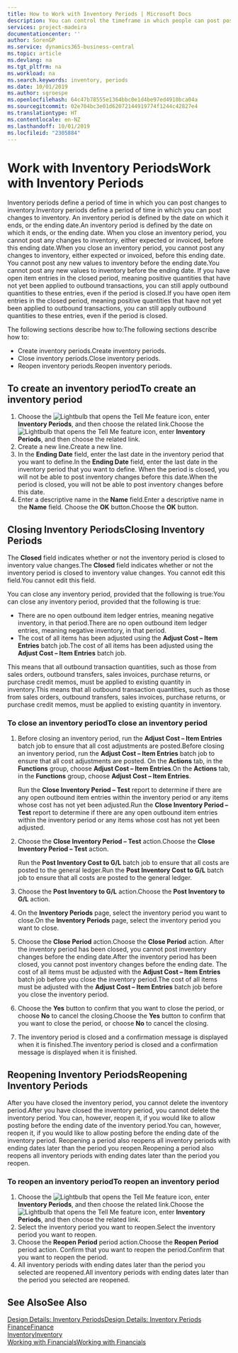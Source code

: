 ```yaml
---
title: How to Work with Inventory Periods | Microsoft Docs
description: You can control the timeframe in which people can post post changes to inventory by defining inventory periods.
services: project-madeira
documentationcenter: ''
author: SorenGP
ms.service: dynamics365-business-central
ms.topic: article
ms.devlang: na
ms.tgt_pltfrm: na
ms.workload: na
ms.search.keywords: inventory, periods
ms.date: 10/01/2019
ms.author: sgroespe
ms.openlocfilehash: 64c47b78555e1364bbc0e1d4be97ed4910bca04a
ms.sourcegitcommit: 02e704bc3e01d62072144919774f1244c42827e4
ms.translationtype: HT
ms.contentlocale: en-NZ
ms.lasthandoff: 10/01/2019
ms.locfileid: "2305884"
---
```

# <a name="work-with-inventory-periods"></a><span data-ttu-id="965c0-103">Work with Inventory Periods</span><span class="sxs-lookup"><span data-stu-id="965c0-103">Work with Inventory Periods</span></span>
<span data-ttu-id="965c0-104">Inventory periods define a period of time in which you can post changes to inventory.</span><span class="sxs-lookup"><span data-stu-id="965c0-104">Inventory periods define a period of time in which you can post changes to inventory.</span></span> <span data-ttu-id="965c0-105">An inventory period is defined by the date on which it ends, or the ending date.</span><span class="sxs-lookup"><span data-stu-id="965c0-105">An inventory period is defined by the date on which it ends, or the ending date.</span></span> <span data-ttu-id="965c0-106">When you close an inventory period, you cannot post any changes to inventory, either expected or invoiced, before this ending date.</span><span class="sxs-lookup"><span data-stu-id="965c0-106">When you close an inventory period, you cannot post any changes to inventory, either expected or invoiced, before this ending date.</span></span> <span data-ttu-id="965c0-107">You cannot post any new values to inventory before the ending date.</span><span class="sxs-lookup"><span data-stu-id="965c0-107">You cannot post any new values to inventory before the ending date.</span></span> <span data-ttu-id="965c0-108">If you have open item entries in the closed period, meaning positive quantities that have not yet been applied to outbound transactions, you can still apply outbound quantities to these entries, even if the period is closed.</span><span class="sxs-lookup"><span data-stu-id="965c0-108">If you have open item entries in the closed period, meaning positive quantities that have not yet been applied to outbound transactions, you can still apply outbound quantities to these entries, even if the period is closed.</span></span>  

<span data-ttu-id="965c0-109">The following sections describe how to:</span><span class="sxs-lookup"><span data-stu-id="965c0-109">The following sections describe how to:</span></span>  

* <span data-ttu-id="965c0-110">Create inventory periods.</span><span class="sxs-lookup"><span data-stu-id="965c0-110">Create inventory periods.</span></span>  
* <span data-ttu-id="965c0-111">Close inventory periods.</span><span class="sxs-lookup"><span data-stu-id="965c0-111">Close inventory periods.</span></span>  
* <span data-ttu-id="965c0-112">Reopen inventory periods.</span><span class="sxs-lookup"><span data-stu-id="965c0-112">Reopen inventory periods.</span></span>  

## <a name="to-create-an-inventory-period"></a><span data-ttu-id="965c0-113">To create an inventory period</span><span class="sxs-lookup"><span data-stu-id="965c0-113">To create an inventory period</span></span>  
1. <span data-ttu-id="965c0-114">Choose the ![Lightbulb that opens the Tell Me feature](media/ui-search/search_small.png "Tell me what you want to do") icon, enter **Inventory Periods**, and then choose the related link.</span><span class="sxs-lookup"><span data-stu-id="965c0-114">Choose the ![Lightbulb that opens the Tell Me feature](media/ui-search/search_small.png "Tell me what you want to do") icon, enter **Inventory Periods**, and then choose the related link.</span></span>  
2. <span data-ttu-id="965c0-115">Create a new line.</span><span class="sxs-lookup"><span data-stu-id="965c0-115">Create a new line.</span></span>  
3. <span data-ttu-id="965c0-116">In the **Ending Date** field, enter the last date in the inventory period that you want to define.</span><span class="sxs-lookup"><span data-stu-id="965c0-116">In the **Ending Date** field, enter the last date in the inventory period that you want to define.</span></span> <span data-ttu-id="965c0-117">When the period is closed, you will not be able to post inventory changes before this date.</span><span class="sxs-lookup"><span data-stu-id="965c0-117">When the period is closed, you will not be able to post inventory changes before this date.</span></span>  
4. <span data-ttu-id="965c0-118">Enter a descriptive name in the **Name** field.</span><span class="sxs-lookup"><span data-stu-id="965c0-118">Enter a descriptive name in the **Name** field.</span></span> <span data-ttu-id="965c0-119">Choose the **OK** button.</span><span class="sxs-lookup"><span data-stu-id="965c0-119">Choose the **OK** button.</span></span>  

## <a name="closing-inventory-periods"></a><span data-ttu-id="965c0-120">Closing Inventory Periods</span><span class="sxs-lookup"><span data-stu-id="965c0-120">Closing Inventory Periods</span></span>  
<span data-ttu-id="965c0-121">The **Closed** field indicates whether or not the inventory period is closed to inventory value changes.</span><span class="sxs-lookup"><span data-stu-id="965c0-121">The **Closed** field indicates whether or not the inventory period is closed to inventory value changes.</span></span> <span data-ttu-id="965c0-122">You cannot edit this field.</span><span class="sxs-lookup"><span data-stu-id="965c0-122">You cannot edit this field.</span></span>  

<span data-ttu-id="965c0-123">You can close any inventory period, provided that the following is true:</span><span class="sxs-lookup"><span data-stu-id="965c0-123">You can close any inventory period, provided that the following is true:</span></span>  

* <span data-ttu-id="965c0-124">There are no open outbound item ledger entries, meaning negative inventory, in that period.</span><span class="sxs-lookup"><span data-stu-id="965c0-124">There are no open outbound item ledger entries, meaning negative inventory, in that period.</span></span>  
* <span data-ttu-id="965c0-125">The cost of all items has been adjusted using the **Adjust Cost – Item Entries** batch job.</span><span class="sxs-lookup"><span data-stu-id="965c0-125">The cost of all items has been adjusted using the **Adjust Cost – Item Entries** batch job.</span></span>  

<span data-ttu-id="965c0-126">This means that all outbound transaction quantities, such as those from sales orders, outbound transfers, sales invoices, purchase returns, or purchase credit memos, must be applied to existing quantity in inventory.</span><span class="sxs-lookup"><span data-stu-id="965c0-126">This means that all outbound transaction quantities, such as those from sales orders, outbound transfers, sales invoices, purchase returns, or purchase credit memos, must be applied to existing quantity in inventory.</span></span>  

### <a name="to-close-an-inventory-period"></a><span data-ttu-id="965c0-127">To close an inventory period</span><span class="sxs-lookup"><span data-stu-id="965c0-127">To close an inventory period</span></span>  
1. <span data-ttu-id="965c0-128">Before closing an inventory period, run the **Adjust Cost – Item Entries** batch job to ensure that all cost adjustments are posted.</span><span class="sxs-lookup"><span data-stu-id="965c0-128">Before closing an inventory period, run the **Adjust Cost – Item Entries** batch job to ensure that all cost adjustments are posted.</span></span> <span data-ttu-id="965c0-129">On the **Actions** tab, in the **Functions** group, choose **Adjust Cost – Item Entries**.</span><span class="sxs-lookup"><span data-stu-id="965c0-129">On the **Actions** tab, in the **Functions** group, choose **Adjust Cost – Item Entries**.</span></span>  

     <span data-ttu-id="965c0-130">Run the **Close Inventory Period – Test** report to determine if there are any open outbound item entries within the inventory period or any items whose cost has not yet been adjusted.</span><span class="sxs-lookup"><span data-stu-id="965c0-130">Run the **Close Inventory Period – Test** report to determine if there are any open outbound item entries within the inventory period or any items whose cost has not yet been adjusted.</span></span>  
2. <span data-ttu-id="965c0-131">Choose the **Close Inventory Period – Test** action.</span><span class="sxs-lookup"><span data-stu-id="965c0-131">Choose the **Close Inventory Period – Test** action.</span></span>  

     <span data-ttu-id="965c0-132">Run the **Post Inventory Cost to G/L** batch job to ensure that all costs are posted to the general ledger.</span><span class="sxs-lookup"><span data-stu-id="965c0-132">Run the **Post Inventory Cost to G/L** batch job to ensure that all costs are posted to the general ledger.</span></span>  
3. <span data-ttu-id="965c0-133">Choose the **Post Inventory to G/L** action.</span><span class="sxs-lookup"><span data-stu-id="965c0-133">Choose the **Post Inventory to G/L** action.</span></span>  
4. <span data-ttu-id="965c0-134">On the **Inventory Periods** page, select the inventory period you want to close.</span><span class="sxs-lookup"><span data-stu-id="965c0-134">On the **Inventory Periods** page, select the inventory period you want to close.</span></span>  
5. <span data-ttu-id="965c0-135">Choose the **Close Period** action.</span><span class="sxs-lookup"><span data-stu-id="965c0-135">Choose the **Close Period** action.</span></span> <span data-ttu-id="965c0-136">After the inventory period has been closed, you cannot post inventory changes before the ending date.</span><span class="sxs-lookup"><span data-stu-id="965c0-136">After the inventory period has been closed, you cannot post inventory changes before the ending date.</span></span> <span data-ttu-id="965c0-137">The cost of all items must be adjusted with the **Adjust Cost – Item Entries** batch job before you close the inventory period.</span><span class="sxs-lookup"><span data-stu-id="965c0-137">The cost of all items must be adjusted with the **Adjust Cost – Item Entries** batch job before you close the inventory period.</span></span>  
6. <span data-ttu-id="965c0-138">Choose the **Yes** button to confirm that you want to close the period, or choose **No** to cancel the closing.</span><span class="sxs-lookup"><span data-stu-id="965c0-138">Choose the **Yes** button to confirm that you want to close the period, or choose **No** to cancel the closing.</span></span>  
7. <span data-ttu-id="965c0-139">The inventory period is closed and a confirmation message is displayed when it is finished.</span><span class="sxs-lookup"><span data-stu-id="965c0-139">The inventory period is closed and a confirmation message is displayed when it is finished.</span></span>  

## <a name="reopening-inventory-periods"></a><span data-ttu-id="965c0-140">Reopening Inventory Periods</span><span class="sxs-lookup"><span data-stu-id="965c0-140">Reopening Inventory Periods</span></span>  
<span data-ttu-id="965c0-141">After you have closed the inventory period, you cannot delete the inventory period.</span><span class="sxs-lookup"><span data-stu-id="965c0-141">After you have closed the inventory period, you cannot delete the inventory period.</span></span> <span data-ttu-id="965c0-142">You can, however, reopen it, if you would like to allow posting before the ending date of the inventory period.</span><span class="sxs-lookup"><span data-stu-id="965c0-142">You can, however, reopen it, if you would like to allow posting before the ending date of the inventory period.</span></span> <span data-ttu-id="965c0-143">Reopening a period also reopens all inventory periods with ending dates later than the period you reopen.</span><span class="sxs-lookup"><span data-stu-id="965c0-143">Reopening a period also reopens all inventory periods with ending dates later than the period you reopen.</span></span>  

### <a name="to-reopen-an-inventory-period"></a><span data-ttu-id="965c0-144">To reopen an inventory period</span><span class="sxs-lookup"><span data-stu-id="965c0-144">To reopen an inventory period</span></span>  
1. <span data-ttu-id="965c0-145">Choose the ![Lightbulb that opens the Tell Me feature](media/ui-search/search_small.png "Tell me what you want to do") icon, enter **Inventory Periods**, and then choose the related link.</span><span class="sxs-lookup"><span data-stu-id="965c0-145">Choose the ![Lightbulb that opens the Tell Me feature](media/ui-search/search_small.png "Tell me what you want to do") icon, enter **Inventory Periods**, and then choose the related link.</span></span>  
2. <span data-ttu-id="965c0-146">Select the inventory period you want to reopen.</span><span class="sxs-lookup"><span data-stu-id="965c0-146">Select the inventory period you want to reopen.</span></span>  
3. <span data-ttu-id="965c0-147">Choose the **Reopen Period** period action.</span><span class="sxs-lookup"><span data-stu-id="965c0-147">Choose the **Reopen Period** period action.</span></span> <span data-ttu-id="965c0-148">Confirm that you want to reopen the period.</span><span class="sxs-lookup"><span data-stu-id="965c0-148">Confirm that you want to reopen the period.</span></span>  
4. <span data-ttu-id="965c0-149">All inventory periods with ending dates later than the period you selected are reopened.</span><span class="sxs-lookup"><span data-stu-id="965c0-149">All inventory periods with ending dates later than the period you selected are reopened.</span></span>  

## <a name="see-also"></a><span data-ttu-id="965c0-150">See Also</span><span class="sxs-lookup"><span data-stu-id="965c0-150">See Also</span></span>  
[<span data-ttu-id="965c0-151">Design Details: Inventory Periods</span><span class="sxs-lookup"><span data-stu-id="965c0-151">Design Details: Inventory Periods</span></span>](design-details-inventory-periods.md)  
[<span data-ttu-id="965c0-152">Finance</span><span class="sxs-lookup"><span data-stu-id="965c0-152">Finance</span></span>](finance.md)  
[<span data-ttu-id="965c0-153">Inventory</span><span class="sxs-lookup"><span data-stu-id="965c0-153">Inventory</span></span>](inventory-manage-inventory.md)  
[<span data-ttu-id="965c0-154">Working with Financials</span><span class="sxs-lookup"><span data-stu-id="965c0-154">Working with Financials</span></span>](ui-work-product.md)
